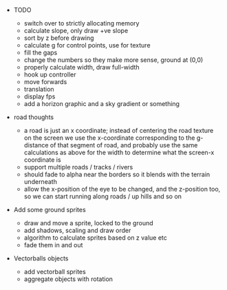 * TODO
  + switch over to strictly allocating memory
  + calculate slope, only draw +ve slope
  + sort by z before drawing
  + calculate g for control points, use for texture
  + fill the gaps
  + change the numbers so they make more sense, ground at (0,0)
  + properly calculate width, draw full-width
  + hook up controller
  + move forwards
  + translation
  + display fps
  + add a horizon graphic and a sky gradient or something

* road thoughts
  + a road is just an x coordinate; instead of centering the road texture on the
    screen we use the x-coordinate corresponding to the g-distance of that
    segment of road, and probably use the same calculations as above for the
    width to determine what the screen-x coordinate is
  + support multiple roads / tracks / rivers
  + should fade to alpha near the borders so it blends with the terrain
    underneath
  + allow the x-position of the eye to be changed, and the z-position too, so we
    can start running along roads / up hills and so on

* Add some ground sprites
  + draw and move a sprite, locked to the ground
  + add shadows, scaling and draw order
  + algorithm to calculate sprites based on z value etc
  + fade them in and out

* Vectorballs objects
  + add vectorball sprites
  + aggregate objects with rotation
